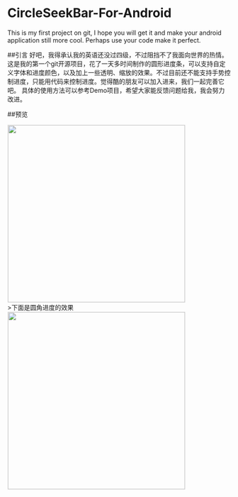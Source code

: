﻿# CircleSeekBar-For-Android
This  is my first project  on git, I hope you will get it and make your android application still more cool. Perhaps use your code make it perfect.

##引言
  好吧，我得承认我的英语还没过四级，不过阻挡不了我面向世界的热情。这是我的第一个git开源项目，花了一天多时间制作的圆形进度条，可以支持自定义字体和进度颜色，以及加上一些透明、缩放的效果。不过目前还不能支持手势控制进度，只能用代码来控制进度。觉得酷的朋友可以加入进来，我们一起完善它吧。
  具体的使用方法可以参考Demo项目，希望大家能反馈问题给我，我会努力改进。
  
##预览
<div class='row'>
        <img src='https://github.com/Hellobird/CircleSeekBar-For-Android/blob/master/preview.gif' width="400px" style='border: #f1f1f1 solid 1px'/>
</div>
>下面是圆角进度的效果
<div class='row'>
        <img src='https://github.com/Hellobird/CircleSeekBar-For-Android/blob/master/preview2.png' width="400px" style='border: #f1f1f1 solid 1px'/>
</div>

